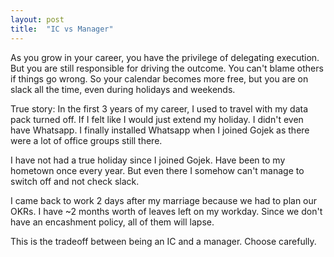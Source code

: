 ```yaml
---
layout: post
title:  "IC vs Manager"
---
```


As you grow in your career, you have the privilege of delegating execution. But you are still responsible for driving the outcome. You can't blame others if things go wrong. So your calendar becomes more free, but you are on slack all the time, even during holidays and weekends.

True story: In the first 3 years of my career, I used to travel with my data pack turned off. If I felt like I would just extend my holiday. I didn't even have Whatsapp. I finally installed Whatsapp when I joined Gojek as there were a lot of office groups still there.

I have not had a true holiday since I joined Gojek. Have been to my hometown once every year. But even there I somehow can't manage to switch off and not check slack.

I came back to work 2 days after my marriage because we had to plan our OKRs. I have ~2 months worth of leaves left on my workday. Since we don't have an encashment policy, all of them will lapse.

This is the tradeoff between being an IC and a manager. Choose carefully.
